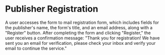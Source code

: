 # Publisher Registration


A user accesses the form to mail registration form, which includes fields for the publisher's name, the form's title, and an email address, along with a "Register" button. After completing the form and clicking "Register," the user receives a confirmation message: "Thank you for registration! We have sent you an email for verification, please check your inbox and verify your email to continue the service." 
